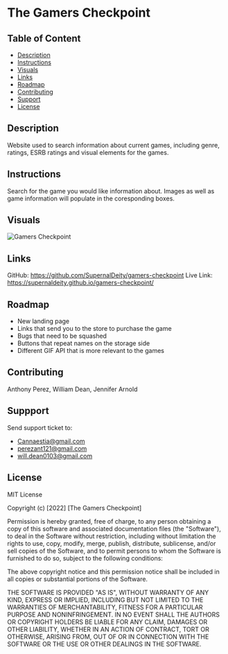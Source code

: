 # The Gamers Checkpoint

## Table of Content
* [Description](#description)
* [Instructions](#instructions)
* [Visuals](#visuals)
* [Links](#links)
* [Roadmap](#roadmap)
* [Contributing](#contributing)
* [Support](#support)
* [License](#license)


## Description
Website used to search information about current games, including genre, ratings, ESRB ratings and visual elements for the games.

## Instructions
Search for the game you would like information about. Images as well as game information will populate in the coresponding boxes. 

## Visuals
![Gamers Checkpoint](./assets/images/The-Gamers-Checkpoint%20fresh.png)

## Links
GitHub: https://github.com/SupernalDeity/gamers-checkpoint
Live Link: https://supernaldeity.github.io/gamers-checkpoint/

## Roadmap
- New landing page
- Links that send you to the store to purchase the game
- Bugs that need to be squashed 
- Buttons that repeat names on the storage side
- Different GIF API that is more relevant to the games

## Contributing
Anthony Perez, William Dean, Jennifer Arnold

## Suppport
Send support ticket to:
- Cannaestia@gmail.com
- perezant121@gmail.com
- will.dean0103@gmail.com

## License 
MIT License

Copyright (c) [2022] [The Gamers Checkpoint]

Permission is hereby granted, free of charge, to any person obtaining a copy of this software and associated documentation files (the "Software"), to deal in the Software without restriction, including without limitation the rights to use, copy, modify, merge, publish, distribute, sublicense, and/or sell copies of the Software, and to permit persons to whom the Software is furnished to do so, subject to the following conditions:

The above copyright notice and this permission notice shall be included in all copies or substantial portions of the Software.

THE SOFTWARE IS PROVIDED "AS IS", WITHOUT WARRANTY OF ANY KIND, EXPRESS OR IMPLIED, INCLUDING BUT NOT LIMITED TO THE WARRANTIES OF MERCHANTABILITY, FITNESS FOR A PARTICULAR PURPOSE AND NONINFRINGEMENT. IN NO EVENT SHALL THE AUTHORS OR COPYRIGHT HOLDERS BE LIABLE FOR ANY CLAIM, DAMAGES OR OTHER LIABILITY, WHETHER IN AN ACTION OF CONTRACT, TORT OR OTHERWISE, ARISING FROM, OUT OF OR IN CONNECTION WITH THE SOFTWARE OR THE USE OR OTHER DEALINGS IN THE SOFTWARE.

